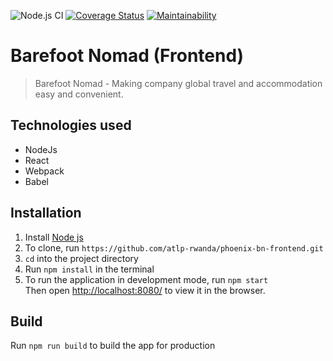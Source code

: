 ![Node.js CI](https://github.com/atlp-rwanda/phoenix-bn-frontend/workflows/Node.js%20CI/badge.svg?branch=ch-test-travis-heroku)
[![Coverage Status](https://coveralls.io/repos/github/atlp-rwanda/phoenix-bn-frontend/badge.svg?branch=ch-test-travis-heroku)](https://coveralls.io/github/atlp-rwanda/phoenix-bn-frontend?branch=ch-test-travis-heroku)
[![Maintainability](https://api.codeclimate.com/v1/badges/fe1b5b211fbc94edb454/maintainability)](https://codeclimate.com/github/atlp-rwanda/phoenix-bn-frontend/maintainability)
# Barefoot Nomad (Frontend)

> Barefoot Nomad - Making company global travel and accommodation easy and convenient.

## Technologies used

- NodeJs
- React
- Webpack
- Babel

## Installation

1. Install [Node js]()
2. To clone, run `https://github.com/atlp-rwanda/phoenix-bn-frontend.git`
3. `cd` into the project directory
4. Run `npm install` in the terminal
5. To run the application in development mode, run `npm start`<br />
   Then open [http://localhost:8080/](http://localhost:8080) to view it in the browser.

## Build

Run `npm run build` to build the app for production
